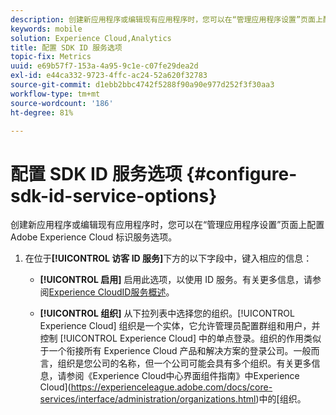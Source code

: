 ```yaml
---
description: 创建新应用程序或编辑现有应用程序时，您可以在“管理应用程序设置”页面上配置 Adobe Experience Platform 标识服务选项。
keywords: mobile
solution: Experience Cloud,Analytics
title: 配置 SDK ID 服务选项
topic-fix: Metrics
uuid: e69b57f7-153a-4a95-9c1e-c07fe29dea2d
exl-id: e44ca332-9723-4ffc-ac24-52a620f32783
source-git-commit: d1ebb2bbc4742f5288f90a90e977d252f3f30aa3
workflow-type: tm+mt
source-wordcount: '186'
ht-degree: 81%

---
```


# 配置 SDK ID 服务选项 {#configure-sdk-id-service-options}

创建新应用程序或编辑现有应用程序时，您可以在“管理应用程序设置”页面上配置 Adobe Experience Cloud 标识服务选项。

1. 在位于&#x200B;**[!UICONTROL 访客 ID 服务]**&#x200B;下方的以下字段中，键入相应的信息：

   * **[!UICONTROL 启用]**
启用此选项，以使用 ID 服务。有关更多信息，请参阅[Experience CloudID服务概述](https://experienceleague.adobe.com/docs/id-service/using/intro/overview.html)。

   * **[!UICONTROL 组织]**
从下拉列表中选择您的组织。[!UICONTROL Experience Cloud] 组织是一个实体，它允许管理员配置群组和用户，并控制 [!UICONTROL Experience Cloud] 中的单点登录。组织的作用类似于一个衔接所有 Experience Cloud 产品和解决方案的登录公司。一般而言，组织是您公司的名称，但一个公司可能会具有多个组织。有关更多信息，请参阅《Experience Cloud中心界面组件指南》中Experience Cloud](https://experienceleague.adobe.com/docs/core-services/interface/administration/organizations.html)中的[组织。
